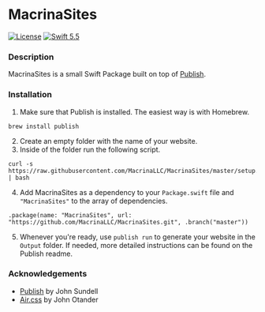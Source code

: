 # MacrinaSites
[![License](https://img.shields.io/badge/license-MIT-lightgrey.svg)](https://opensource.org/licenses/MIT)
[![Swift 5.5](https://img.shields.io/badge/swift-5.5-orange.svg?style=flat)](https://forums.swift.org)

### Description
MacrinaSites is a small Swift Package built on top of [Publish](https://github.com/JohnSundell/Publish).

### Installation
1. Make sure that Publish is installed. The easiest way is with Homebrew.
```
brew install publish
```
2. Create an empty folder with the name of your website.
3. Inside of the folder run the following script.
```
curl -s https://raw.githubusercontent.com/MacrinaLLC/MacrinaSites/master/setup.sh | bash
```
4. Add MacrinaSites as a dependency to your `Package.swift` file and `"MacrinaSites"` to the array of dependencies.
```
.package(name: "MacrinaSites", url: "https://github.com/MacrinaLLC/MacrinaSites.git", .branch("master"))
```
5. Whenever you're ready, use `publish run` to generate your website in the `Output` folder. If needed, more detailed instructions can be found on the Publish readme.
### Acknowledgements
- [Publish](https://github.com/JohnSundell/Publish) by John Sundell
- [Air.css](https://github.com/JarWarren/air) by John Otander
